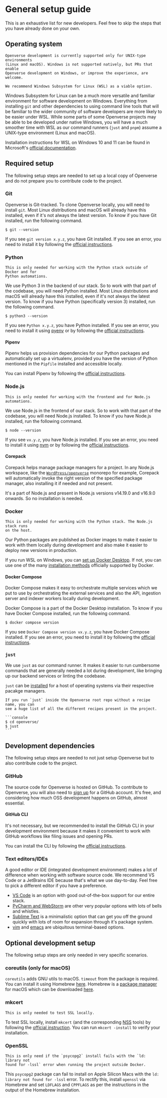 # General setup guide

This is an exhaustive list for new developers. Feel free to skip the steps that
you have already done on your own.

## Operating system

```{caution}
Openverse development is currently supported only for UNIX-type environments
(Linux and macOS). Windows is not supported natively, but PRs that enable
Openverse development on Windows, or improve the experience, are welcome.
```

```{tip}
We recommend Windows Subsystem for Linux (WSL) as a viable option.
```

Windows Subsystem for Linux can be a much more versatile and familiar
environment for software development on Windows. Everything from installing
`git` and other dependencies to using command line tools that will be familiar
to the wider community of software developers are more likely to be easier under
WSL. While some parts of some Openverse projects may be able to be developed
under native Windows, you will have a much smoother time with WSL as our command
runners (`just` and `pnpm`) assume a UNIX-type environment (Linux and macOS).

Installation instructions for WSL on Windows 10 and 11 can be found in
Microsoft's
[official documentation](https://docs.microsoft.com/en-us/windows/wsl/install).

## Required setup

The following setup steps are needed to set up a local copy of Openverse and do
not prepare you to contribute code to the project.

### Git

Openverse is Git-tracked. To clone Openverse locally, you will need to install
`git`. Most Linux distributions and macOS will already have this installed, even
if it's not always the latest version. To know if you have Git installed, run
the following command.

```console
$ git --version
```

If you see `git version x.y.z`, you have Git installed. If you see an error, you
need to install it by following the
[official instructions](https://git-scm.com/downloads).

### Python

```{note}
This is only needed for working with the Python stack outside of Docker and for
Python automations.
```

We use Python 3 in the backend of our stack. So to work with that part of the
codebase, you will need Python installed. Most Linux distributions and macOS
will already have this installed, even if it's not always the latest version. To
know if you have Python (specifically version 3) installed, run the following
command.

```console
$ python3 --version
```

If you see `Python x.y.z`, you have Python installed. If you see an error, you
need to install it using [pyenv](https://github.com/pyenv/pyenv) or by following
the [official instructions](https://www.python.org/downloads/).

#### Pipenv

Pipenv helps us provision dependencies for our Python packages and automatically
set up a virtualenv, provided you have the version of Python mentioned in the
`Pipfile` installed and accessible locally.

You can install Pipenv by following the
[official instructions](https://pipenv.pypa.io/en/latest/install/#installing-pipenv).

### Node.js

```{note}
This is only needed for working with the frontend and for Node.js automations.
```

We use Node.js in the frontend of our stack. So to work with that part of the
codebase, you will need Node.js installed. To know if you have Node.js
installed, run the following command.

```console
$ node --version
```

If you see `vx.y.z`, you have Node.js installed. If you see an error, you need
to install it using [nvm](https://github.com/nvm-sh/nvm) or by following the
[official instructions](https://nodejs.org/en/download/).

#### Corepack

Corepack helps manage package managers for a project. In any Node.js workspace,
like the [`WordPress/openverse`](https://github.com/WordPress/openverse/)
monorepo for example, Corepack will automatically invoke the right version of
the specified package manager, also installing it if needed and not present.

It's a part of Node.js and present in Node.js versions v14.19.0 and v16.9.0
onwards. So no installation is needed.

### Docker

```{note}
This is only needed for working with the Python stack. The Node.js stack runs
on the host.
```

Our Python packages are published as Docker images to make it easier to work
with them locally during development and also make it easier to deploy new
versions in production.

If you run WSL on Windows, you can
[set up Docker Desktop](https://docs.microsoft.com/en-us/windows/wsl/tutorials/wsl-containers#install-docker-desktop).
If not, you can use one of the many
[installation methods](https://docs.docker.com/engine/install/) officially
supported by Docker.

#### Docker Compose

Docker Compose makes it easy to orchestrate multiple services which we put to
use by orchestrating the external services and also the API, ingestion server
and indexer workers locally during development.

Docker Compose is a part of the Docker Desktop installation. To know if you have
Docker Compose installed, run the following command.

```console
$ docker compose version
```

If you see `Docker Compose version vx.y.z`, you have Docker Compose installed.
If you see an error, you need to install it by following the
[official instructions](https://docs.docker.com/compose/install/).

### `just`

We use `just` as our command runner. It makes it easier to run cumbersome
commands that are generally needed a lot during development, like bringing up
our backend services or linting the codebase.

`just` can be [installed](https://github.com/casey/just#installation) for a host
of operating systems via their respective pacakge managers.

````{tip}
If you run `just` inside the Openverse root repo without a recipe name, you can
see a huge list of all the different recipes present in the project.

```console
$ cd openverse/
$ just
```
````

## Development dependencies

The following setup steps are needed to not just setup Openverse but to also
contribute code to the project.

### GitHub

The source code for Openverse is hosted on GitHub. To contribute to Openverse,
you will also need to [sign up](https://github.com/signup) for a GitHub account.
It's free, and considering how much OSS development happens on GitHub, almost
essential.

#### GitHub CLI

It's not necessary, but we recommended to install the GitHub CLI in your
development environment because it makes it convenient to work with GitHub
workflows like filing issues and opening PRs.

You can install the CLI by following the
[official instructions](https://github.com/cli/cli#installation).

### Text editors/IDEs

A good editor or IDE (integrated development environment) makes a lot of
difference when working with software source code. We recommend VS Code or a
JetBrains IDE because that's what we use day-to-day. Feel free to pick a
different editor if you have a preference.

- [VS Code](https://code.visualstudio.com/) is an option with good
  out-of-the-box support for our entire stack.
- [PyCharm and WebStorm](https://www.jetbrains.com/) are other very popular
  options with lots of bells and whistles.
- [Sublime Text](https://www.sublimetext.com/) is a minimalistic option that can
  get you off the ground quickly with lots of room for expansion through it's
  package system.
- [vim](https://www.vim.org/) and [emacs](https://www.gnu.org/software/emacs/)
  are ubiquitous terminal-based options.

## Optional development setup

The following setup steps are only needed in very specific scenarios.

### coreutils (only for macOS)

`coreutils` adds GNU utils to macOS. `timeout` from the package is required. 
You can install it using Homebrew [here](https://formulae.brew.sh/formula/coreutils).
Homebrew is a [package manager](https://en.wikipedia.org/wiki/Package_manager) for macOS 
which can be downloaded [here](https://brew.sh).

### mkcert

```{note}
This is only needed to test SSL locally.
```

To test SSL locally, install `mkcert` (and the corresponding
[NSS](https://firefox-source-docs.mozilla.org/security/nss/index.html) tools) by
following the
[official instruction](https://github.com/FiloSottile/mkcert#installation). You
can run `mkcert -install` to verify your installation.

### OpenSSL

```{note}
This is only need if the `psycopg2` install fails with the `ld: library not
found for -lssl` error when running the project outside Docker.
```

This `psycopg2` package can fail to install on Apple Silicon Macs with the
`ld: library not found for -lssl` error. To rectify this, install `openssl` via
Homebrew and set `LDFLAGS` and `CPPFLAGS` as per the instructions in the output
of the Homebrew installation.
